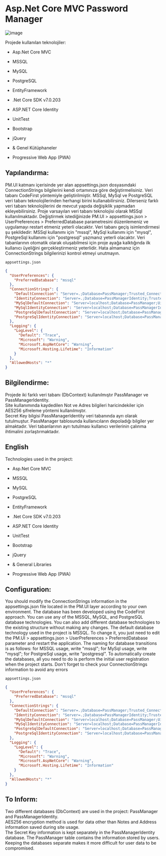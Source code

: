 # Asp.Net Core MVC Password Manager

![image](https://github.com/GokhanSevim/Password-Manager/assets/4609168/edf8a43c-6830-4e56-8844-60c6b13bbdc3)

Projede kullanılan teknolojiler:

- Asp.Net Core MVC  
- MSSQL  
- MySQL  
- PostgreSQL  
- EntityFramework  
- .Net Core SDK v7.0.203  
- ASP.NET Core Identity  
- UnitTest  
 
- Bootstrap  
- jQuery  
- & Genel Kütüphaneler  
- Progressive Web App (PWA)  
  
## Yapılandırma:

PM.UI katmanı içerisinde yer alan appsettings.json dosyasındaki ConnectionStrings bilgilerini kendi ortamınıza göre değiştirmelisiniz. Veri tabanı CodeFirst yöntemiyle geliştirilmiştir. MSSql, MySql ve PostgreSQL veri tabanı teknolojilerinden herhangi birini kullanabilirsiniz. Dilerseniz farklı veri tabanı teknolojilerini de mevcut yapıda değişiklik yapmadan ekleyebilirsiniz. Proje varsayılan veri tabanı teknolojisi olarak MSSql kullanılmaktadır. Değiştirmek istediğinizde PM.UI > appsettings.json > UserPreferences > PreferredDatabase parametresini düzenlemeniz ve uygulamayı restart etmeniz yeterli olacaktır. Veri tabanı geçiş isimlendirmesi şu şekildedir: MSSql kullanımı için "mssql", MySql kullanımı için "mysql", PostgreSql kullanımı için "postgresql" yazmanız yeterli olacaktır. Veri tabanlarının otomatik olarak oluşabilmesi için proje ayağa kalktığında ilk kullanıcı üyeliğini gerçekleştirmeniz yeterlidir. Hata almamanız için ConnectionStrings bilgilerinizi kontrol etmeyi unutmayın.


<code>appsettings.json</code>

```json
{
  "UserPreferences": {
    "PreferredDatabase": "mssql"
  },
  "ConnectionStrings": {
    "DefaultConnection": "Server=.;Database=PassManager;Trusted_Connection=True;MultipleActiveResultSets=True;Integrated Security=True;Encrypt=False;",
    "IdentityConnection": "Server=.;Database=PassManagerIdentity;Trusted_Connection=True;MultipleActiveResultSets=True;Integrated Security=True;Encrypt=False;",
    "MySqlDefaultConnection": "Server=localhost;Database=PassManager;Uid=root;Pwd=your password;sqlservermode=true;CharSet=utf8;",
    "MySqlIdentityConnection": "Server=localhost;Database=PassManagerIdentity;Uid=root;Pwd=your password;sqlservermode=true;CharSet=utf8;",
    "PostgreSqlDefaultConnection": "Server=localhost;Database=PassManager;Uid=postgres;Pwd=your password;Port=5432;Pooling=true;",
    "PostgreSqlIdentityConnection": "Server=localhost;Database=PassManagerIdentity;Uid=postgres;Pwd=your password;Port=5432;Pooling=true;"
  },
  "Logging": {
    "LogLevel": {
      "Default": "Trace",
      "Microsoft": "Warning",
      "Microsoft.AspNetCore": "Warning",
      "Microsoft.Hosting.Lifetime": "Information"
    }
  },
  "AllowedHosts": "*"
}

```

## Bilgilendirme:
Projede iki farklı veri tabanı (DbContext) kullanılmıştır PassManager ve PassManagerIdentity.  
Site kullanımında kaydedilen Not ve Adres bilgileri haricindekiler için AES256 şifreleme yöntemi kullanılmıştır.  
Secret Key bilgisi PassManagerIdentity veri tabanında ayrı olarak tutulmuştur. PassManager tablosunda kullanıcıların depoladığı bilgiler yer almaktadır. Veri tabanlarının ayrı tutulması kullanıcı verilerinin çalınma ihtimalini zorlaştırmaktadır.  





## English

Technologies used in the project:

- Asp.Net Core MVC  
- MSSQL  
- MySQL  
- PostgreSQL  
- EntityFramework  
- .Net Core SDK v7.0.203  
- ASP.NET Core Identity  
  
- UnitTest  
- Bootstrap  
- jQuery  
- & General Libraries  
- Progressive Web App (PWA)  
  
## Configuration:
You should modify the ConnectionStrings information in the appsettings.json file located in the PM.UI layer according to your own environment. The database has been developed using the CodeFirst approach. You can use any of the MSSQL, MySQL, and PostgreSQL database technologies. You can also add different database technologies to the existing structure without making any changes. The default database technology used in the project is MSSQL. To change it, you just need to edit the PM.UI > appsettings.json > UserPreferences > PreferredDatabase parameter and restart the application. The naming for database transitions is as follows: for MSSQL usage, write "mssql"; for MySql usage, write "mysql"; for PostgreSql usage, write "postgresql". To automatically create the databases, all you need to do is perform the initial user registration when the project starts. Don't forget to check your ConnectionStrings information to avoid any errors

<code>appsettings.json</code>
 
  
```json
{
  "UserPreferences": {
    "PreferredDatabase": "mssql"
  },
  "ConnectionStrings": {
    "DefaultConnection": "Server=.;Database=PassManager;Trusted_Connection=True;MultipleActiveResultSets=True;Integrated Security=True;Encrypt=False;",
    "IdentityConnection": "Server=.;Database=PassManagerIdentity;Trusted_Connection=True;MultipleActiveResultSets=True;Integrated Security=True;Encrypt=False;",
    "MySqlDefaultConnection": "Server=localhost;Database=PassManager;Uid=root;Pwd=your password;sqlservermode=true;CharSet=utf8;",
    "MySqlIdentityConnection": "Server=localhost;Database=PassManagerIdentity;Uid=root;Pwd=your password;sqlservermode=true;CharSet=utf8;",
    "PostgreSqlDefaultConnection": "Server=localhost;Database=PassManager;Uid=postgres;Pwd=your password;Port=5432;Pooling=true;",
    "PostgreSqlIdentityConnection": "Server=localhost;Database=PassManagerIdentity;Uid=postgres;Pwd=your password;Port=5432;Pooling=true;"
  },
  "Logging": {
    "LogLevel": {
      "Default": "Trace",
      "Microsoft": "Warning",
      "Microsoft.AspNetCore": "Warning",
      "Microsoft.Hosting.Lifetime": "Information"
    }
  },
  "AllowedHosts": "*"
}

```
  
   
## To Inform:  

Two different databases (DbContext) are used in the project: PassManager and PassManagerIdentity.  
AES256 encryption method is used for data other than Notes and Address information saved during site usage.   
The Secret Key information is kept separately in the PassManagerIdentity database. The PassManager table contains the information stored by users. Keeping the databases separate makes it more difficult for user data to be compromised. 
